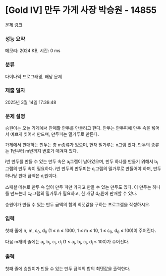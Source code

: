 # [Gold IV] 만두 가게 사장 박승원 - 14855 

[문제 링크](https://www.acmicpc.net/problem/14855) 

### 성능 요약

메모리: 2024 KB, 시간: 0 ms

### 분류

다이나믹 프로그래밍, 배낭 문제

### 제출 일자

2025년 3월 14일 17:39:48

### 문제 설명

<p>승원이는 오늘 가게에서 판매할 만두를 만들려고 한다. 만두는 만두피에 만두 속을 넣어서 예쁘게 빚어서 만드며, 만두피는 밀가루로 만든다.</p>

<p>가게에서 판매하는 만두는 총 m종류가 있으며, 현재 밀가루는 n그램 있다. 만두의 종류는 1번부터 m번까지 번호가 매겨져 있다.</p>

<p>i번 만두를 만들 수 있는 만두 속은 a<sub>i</sub>그램이 남아있으며, 만두 하나를 만들기 위해서 b<sub>i</sub>그램의 만두 속이 필요하다. i번 만두의 만두피는 c<sub>i</sub>그램의 밀가루로 만들어야 하며, 만두 하나당 판매 금액은 d<sub>i</sub>원이다.</p>

<p>스페셜 메뉴로 만두 속 없이 만두 피만 가지고 만들 수 있는 만두도 있다. 이 만두는 하나를 만드는데 c<sub>0</sub>그램의 밀가루가 필요하고, 한 개당 d<sub>0</sub>원에 판매할 수 있다.</p>

<p>승원이가 만들 수 있는 만두 금액의 합의 최댓값을 구하는 프로그램을 작성하시오.</p>

### 입력 

 <p>첫째 줄에 n, m, c<sub>0</sub>, d<sub>0</sub> (1 ≤ n ≤ 1000, 1 ≤ m ≤ 10, 1 ≤ c<sub>0</sub>, d<sub>0</sub> ≤ 100)이 주어진다.</p>

<p>다음 m개의 줄에는 a<sub>i</sub>, b<sub>i</sub>, c<sub>i</sub>, d<sub>i</sub> (1 ≤ a<sub>i</sub>, b<sub>i</sub>, c<sub>i</sub>, d<sub>i</sub> ≤ 100)가 주어진다.</p>

### 출력 

 <p>첫째 줄에 승원이가 만들 수 있는 만두 금액의 합의 최댓값을 출력한다.</p>

